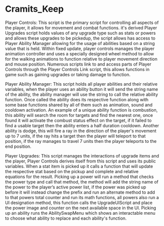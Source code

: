 # Cramits_Keep
Player Controls: This script is the primary script for controlling all aspects of the player, it allows for movement and combat functions. it's derived Player Upgrades script holds values of any upgrade type such as stats or powers and allows these upgrades to be pickedup, the script allows has access to Player Ability Manager allowing for the usage of abilities based on a string value that is held. Within fixed update, player controls manages the player animation controller and uses a specially designed wheel method to allow for the walking animations to function relative to player movement direction and mouse position. Numerous scripts link to and access parts of Player Controls through the Player Controls Link script, this allows functions in game such as gaining upgrades or taking damage to function.


Player Ability Manager: This script holds all player abilities and their relative variables, when the player uses an ability button it will send the string name of the ability, the ability manager will use the string to call the relative ability function. Once called the ability does its respective function along with some base functions shared by all of them such as animation, sound and cooldown activation. An example of a unique ability function is combustion, this ability will search the room for targets and find the nearest one, once found it will activate the combust status effect on the target, if it failed to find a usable target then the ability enters a half duration cooldown. Another ability is dodge, this will fire a ray in the direction of the player's movement up to 7 units, if the ray hits a target then the player will teleport to that position, if the ray manages to travel 7 units then the player teleports to the end position.


Player Upgrades: This script manages the interactions of upgrade items and the player, Player Controls derives itself from this script and uses its public variables. When a stat item is picked up it calls a function that will update the respective stat based on the pickup and complete and relative equations for the result. Picking up a power will run a method that checks the power type and call that method, the method will add the string name of the power to the player’s active power list, if the power was picked up before it will instead change the prefix and run an alternate method to add to that powers total counter and run its math functions, all powers also run a UI designation method, this function calls the UpgradeUIScript and place the power image and counter on the next available space in the UI. Picking up an ability runs the AbilitySwapMenu which shows an interactable menu to choose what ability to replace and each ability's function.
